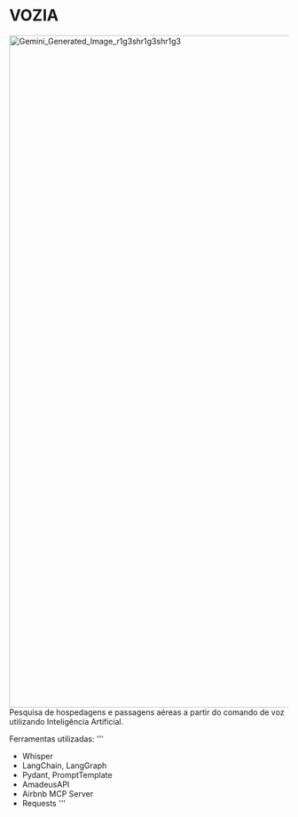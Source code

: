 # VOZIA
<img width="2563" height="1211" alt="Gemini_Generated_Image_r1g3shr1g3shr1g3" src="https://github.com/user-attachments/assets/1d7c1ba6-f975-46d3-b53e-f4332285d9e0" />
Pesquisa de hospedagens e passagens aéreas a partir do comando de voz utilizando Inteligência Artificial.

Ferramentas utilizadas:
'''
- Whisper
- LangChain, LangGraph
- Pydant, PromptTemplate
- AmadeusAPI
- Airbnb MCP Server
- Requests
'''
